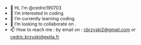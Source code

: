 - 👋 Hi, I’m @cedric190703
- 👀 I’m interested in coding
- 🌱 I’m currently learning coding
- 💞️ I’m looking to collaborate on .
- 📫 How to reach me : by email on : cbrzyski2@gmail.com or cedric.brzyski@epita.fr

<!---
cedric190703/cedric190703 is a ✨ special ✨ repository because its `README.md` (this file) appears on your GitHub profile.
You can click the Preview link to take a look at your changes.
--->
